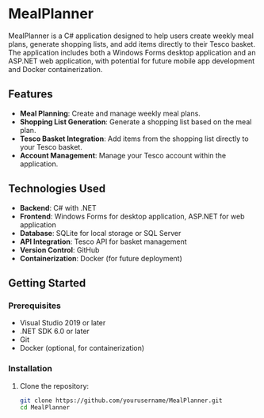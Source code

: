 # MealPlanner

MealPlanner is a C# application designed to help users create weekly meal plans, generate shopping lists, and add items directly to their Tesco basket. The application includes both a Windows Forms desktop application and an ASP.NET web application, with potential for future mobile app development and Docker containerization.

## Features

- **Meal Planning**: Create and manage weekly meal plans.
- **Shopping List Generation**: Generate a shopping list based on the meal plan.
- **Tesco Basket Integration**: Add items from the shopping list directly to your Tesco basket.
- **Account Management**: Manage your Tesco account within the application.

## Technologies Used

- **Backend**: C# with .NET
- **Frontend**: Windows Forms for desktop application, ASP.NET for web application
- **Database**: SQLite for local storage or SQL Server
- **API Integration**: Tesco API for basket management
- **Version Control**: GitHub
- **Containerization**: Docker (for future deployment)

## Getting Started

### Prerequisites

- Visual Studio 2019 or later
- .NET SDK 6.0 or later
- Git
- Docker (optional, for containerization)

### Installation

1. Clone the repository:
   ```sh
   git clone https://github.com/yourusername/MealPlanner.git
   cd MealPlanner
